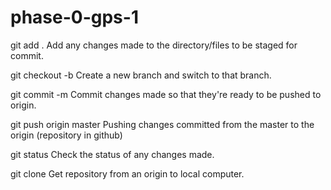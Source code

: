 # phase-0-gps-1

git add .
Add any changes made to the directory/files to be staged for commit.


git checkout -b 
Create a new branch and switch to that branch.

git commit -m
Commit changes made so that they're ready to be pushed to origin.


git push origin master
Pushing changes committed from the master to the origin (repository in github)


git status
Check the status of any changes made.


git clone
Get repository from an origin to local computer.